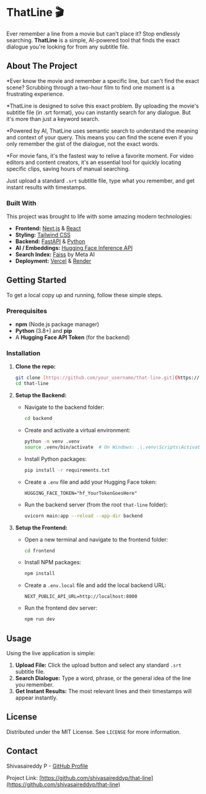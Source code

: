 # ThatLine 🎬

Ever remember a line from a movie but can't place it? Stop endlessly searching. **ThatLine** is a simple, AI-powered tool that finds the exact dialogue you're looking for from any subtitle file.



## About The Project

*Ever know the movie and remember a specific line, but can't find the exact scene? Scrubbing through a two-hour film to find one moment is a frustrating experience.

*ThatLine is designed to solve this exact problem. By uploading the movie's subtitle file (in .srt format), you can instantly search for any dialogue. But it's more than just a keyword search.

*Powered by AI, ThatLine uses semantic search to understand the meaning and context of your query. This means you can find the scene even if you only remember the gist of the dialogue, not the exact words.

*For movie fans, it's the fastest way to relive a favorite moment. For video editors and content creators, it's an essential tool for quickly locating specific clips, saving hours of manual searching.

Just upload a standard `.srt` subtitle file, type what you remember, and get instant results with timestamps.

### Built With

This project was brought to life with some amazing modern technologies:

* **Frontend:** [Next.js](https://nextjs.org/) & [React](https://reactjs.org/)
* **Styling:** [Tailwind CSS](https://tailwindcss.com/)
* **Backend:** [FastAPI](https://fastapi.tiangolo.com/) & [Python](https://www.python.org/)
* **AI / Embeddings:** [Hugging Face Inference API](https://huggingface.co/inference-api)
* **Search Index:** [Faiss](https://faiss.ai/) by Meta AI
* **Deployment:** [Vercel](https://vercel.com/) & [Render](https://render.com/)

## Getting Started

To get a local copy up and running, follow these simple steps.

### Prerequisites

* **npm** (Node.js package manager)
* **Python** (3.8+) and **pip**
* A **Hugging Face API Token** (for the backend)

### Installation

1.  **Clone the repo:**
    ```sh
    git clone [https://github.com/your_username/that-line.git](https://github.com/your_username/that-line.git)
    cd that-line
    ```

2.  **Setup the Backend:**
    * Navigate to the backend folder:
        ```sh
        cd backend
        ```
    * Create and activate a virtual environment:
        ```sh
        python -m venv .venv
        source .venv/bin/activate  # On Windows: .\.venv\Scripts\Activate
        ```
    * Install Python packages:
        ```sh
        pip install -r requirements.txt
        ```
    * Create a `.env` file and add your Hugging Face token:
        ```
        HUGGING_FACE_TOKEN="hf_YourTokenGoesHere"
        ```
    * Run the backend server (from the root `that-line` folder):
        ```sh
        uvicorn main:app --reload --app-dir backend
        ```

3.  **Setup the Frontend:**
    * Open a new terminal and navigate to the frontend folder:
        ```sh
        cd frontend
        ```
    * Install NPM packages:
        ```sh
        npm install
        ```
    * Create a `.env.local` file and add the local backend URL:
        ```
        NEXT_PUBLIC_API_URL=http://localhost:8000
        ```
    * Run the frontend dev server:
        ```sh
        npm run dev
        ```

## Usage

Using the live application is simple:
1.  **Upload File:** Click the upload button and select any standard `.srt` subtitle file.
2.  **Search Dialogue:** Type a word, phrase, or the general idea of the line you remember.
3.  **Get Instant Results:** The most relevant lines and their timestamps will appear instantly.

## License

Distributed under the MIT License. See `LICENSE` for more information.

## Contact

Shivasaireddy P - [GitHub Profile](https://github.com/shivasaireddyp)

Project Link: [https://github.com/shivasaireddyp/that-line](https://github.com/shivasaireddyp/that-line)
